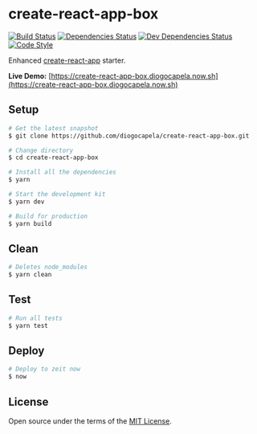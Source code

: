 # create-react-app-box

[![Build Status][build-status-img]][build-status-url] [![Dependencies Status][dependencies-status-img]][dependencies-status-url] [![Dev Dependencies Status][dev-dependencies-status-img]][dev-dependencies-status-url] [![Code Style][code-style-img]][code-style-url]

[build-status-url]: https://travis-ci.org/diogocapela/create-react-app-box
[build-status-img]: http://img.shields.io/travis/diogocapela/create-react-app-box/master.svg
[dependencies-status-url]: https://david-dm.org/diogocapela/create-react-app-box
[dependencies-status-img]: https://img.shields.io/david/diogocapela/create-react-app-box.svg
[dev-dependencies-status-url]: https://david-dm.org/diogocapela/create-react-app-box?type=dev
[dev-dependencies-status-img]: https://img.shields.io/david/dev/diogocapela/create-react-app-box.svg
[code-style-url]: https://github.com/prettier/prettier
[code-style-img]: https://img.shields.io/badge/code_style-prettier-ff69b4.svg?style=flat-square

Enhanced [create-react-app](https://github.com/facebook/create-react-app) starter.

**Live Demo:** [https://create-react-app-box.diogocapela.now.sh](https://create-react-app-box.diogocapela.now.sh)

## Setup

```bash
# Get the latest snapshot
$ git clone https://github.com/diogocapela/create-react-app-box.git

# Change directory
$ cd create-react-app-box

# Install all the dependencies
$ yarn

# Start the development kit
$ yarn dev

# Build for production
$ yarn build
```

## Clean

```bash
# Deletes node_modules
$ yarn clean
```

## Test

```bash
# Run all tests
$ yarn test
```

## Deploy

```bash
# Deploy to zeit now
$ now
```

## License

Open source under the terms of the [MIT License](https://opensource.org/licenses/MIT).
